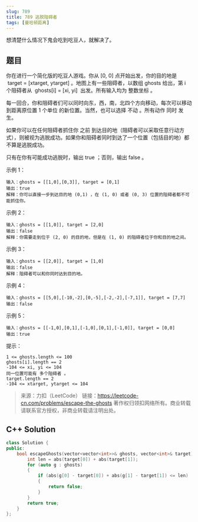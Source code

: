 ```yaml
---
slug: 789
title: 789 逃脱阻碍者
tags: [曼哈顿距离]
---
```


想清楚什么情况下鬼会吃到吃豆人，就解决了。

<!-- truncate -->

## 题目

你在进行一个简化版的吃豆人游戏。你从 [0, 0] 点开始出发，你的目的地是  target = [xtarget, ytarget] 。地图上有一些阻碍者，以数组 ghosts 给出，第 i 个阻碍者从  ghosts[i] = [xi, yi]  出发。所有输入均为 整数坐标 。

每一回合，你和阻碍者们可以同时向东，西，南，北四个方向移动，每次可以移动到距离原位置 1 个单位 的新位置。当然，也可以选择 不动 。所有动作 同时 发生。

如果你可以在任何阻碍者抓住你 之前 到达目的地（阻碍者可以采取任意行动方式），则被视为逃脱成功。如果你和阻碍者同时到达了一个位置（包括目的地）都不算是逃脱成功。

只有在你有可能成功逃脱时，输出 true ；否则，输出 false 。

示例 1：

```
输入：ghosts = [[1,0],[0,3]], target = [0,1]
输出：true
解释：你可以直接一步到达目的地 (0,1) ，在 (1, 0) 或者 (0, 3) 位置的阻碍者都不可能抓住你。
```

示例 2：

```
输入：ghosts = [[1,0]], target = [2,0]
输出：false
解释：你需要走到位于 (2, 0) 的目的地，但是在 (1, 0) 的阻碍者位于你和目的地之间。
```

示例 3：

```
输入：ghosts = [[2,0]], target = [1,0]
输出：false
解释：阻碍者可以和你同时达到目的地。
```

示例 4：

```
输入：ghosts = [[5,0],[-10,-2],[0,-5],[-2,-2],[-7,1]], target = [7,7]
输出：false
```

示例 5：

```
输入：ghosts = [[-1,0],[0,1],[-1,0],[0,1],[-1,0]], target = [0,0]
输出：true
```

提示：

```
1 <= ghosts.length <= 100
ghosts[i].length == 2
-104 <= xi, yi <= 104
同一位置可能有 多个阻碍者 。
target.length == 2
-104 <= xtarget, ytarget <= 104
```

> 来源：力扣（LeetCode）
> 链接：https://leetcode-cn.com/problems/escape-the-ghosts
> 著作权归领扣网络所有。商业转载请联系官方授权，非商业转载请注明出处。

## C++ Solution

```cpp
class Solution {
public:
    bool escapeGhosts(vector<vector<int>>& ghosts, vector<int>& target) {
        int len = abs(target[0]) + abs(target[1]);
        for (auto g : ghosts)
        {
            if (abs(g[0] - target[0]) + abs(g[1] - target[1]) <= len)
            {
                return false;
            }
        }
        return true;
    }
};
```
